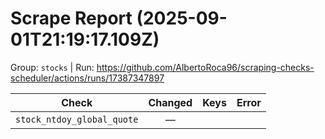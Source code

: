 # Scrape Report (2025-09-01T21:19:17.109Z)

Group: `stocks`  |  Run: https://github.com/AlbertoRoca96/scraping-checks-scheduler/actions/runs/17387347897

| Check | Changed | Keys | Error |
|---|:---:|:--|:--|
| `stock_ntdoy_global_quote` | — |  |  |

